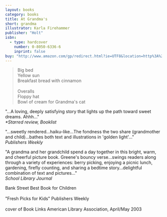 ```yaml
---
layout: books
category: books
title: At Grandma's
short: grandma
illustrator: Karla Firehammer
publisher: "Holt"
isbn:
  - type: hardcover
    number: 0-8050-6336-6
    inprint: false
buy: "http://www.amazon.com/gp/redirect.html?ie=UTF8&location=http%3A%2F%2Fwww.amazon.com%2FAt-Grandmas-Rhonda-Gowler-Greene%2Fdp%2F0805063366%2F&tag=rhondgowlegre-20&linkCode=ur2&camp=1789&creative=9325"
---
```


<blockquote class="excerpt"><p2 class="excerpt">
Big bed <br />
Yellow sun <br />
Breakfast bread with cinnamon
<br /><br />
Overalls <br />
Floppy hat <br />
Bowl of cream for Grandma's cat
</p2></blockquote>

"…A loving, deeply satisfying story that lights up the path toward sweet dreams. Ahhh…"  
_<span class="starred">*Starred review</span>, Booklist_

"…sweetly rendered…haiku-like…The fondness the two share (grandmother and child)…bathes both text and illustrations in 'golden light'…"  
_Publishers Weekly_

"A grandma and her grandchild spend a day together in this bright, warm, and cheerful picture book. Greene's bouncy verse…swings readers along through a variety of experiences: berry picking, enjoying a picnic lunch, gardening, firefly counting, and sharing a bedtime story…delightful combination of text and pictures…"  
_School Library Journal_

<p class="awards">
Bank Street Best Book for Children
<br /><br />
"Fresh Picks for Kids" Publishers Weekly
<br /><br />
cover of Book Links American Library Association, April/May 2003
</p>